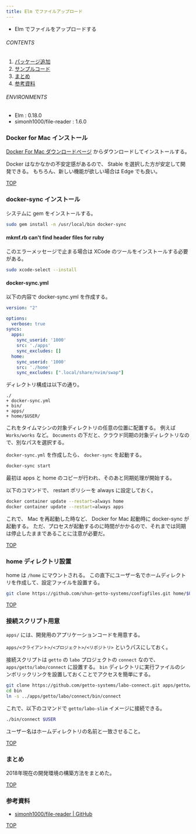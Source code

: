 ```yaml
---
title: Elm でファイルアップロード
---
```

<a id="top"></a>

- Elm でファイルをアップロードする

###### CONTENTS

1. [パッケージ追加](#add-package)
1. [サンプルコード](#sample)
1. [まとめ](#postscript)
1. [参考資料](#reference)


###### ENVIRONMENTS

- Elm : 0.18.0
- simonh1000/file-reader : 1.6.0


<a id="docker-for-mac"></a>
### Docker for Mac インストール

[Docker For Mac ダウンロードページ](https://www.docker.com/docker-mac) からダウンロードしてインストールする。

Docker はなかなかの不安定感があるので、 Stable を選択した方が安定して開発できる。
もちろん、新しい機能が欲しい場合は Edge でも良い。


[TOP](#top)
<a id="docker-sync"></a>
### docker-sync インストール

システムに gem をインストールする。

```bash
sudo gem install -n /usr/local/bin docker-sync
```

#### mkmf.rb can't find header files for ruby

このエラーメッセージで止まる場合は XCode のツールをインストールする必要がある。

```bash
sudo xcode-select --install
```

#### docker-sync.yml

以下の内容で docker-sync.yml を作成する。

```yaml
version: "2"

options:
  verbose: true
syncs:
  apps:
    sync_userid: '1000'
    src: './apps'
    sync_excludes: []
  home:
    sync_userid: '1000'
    src: './home'
    sync_excludes: [".local/share/nvim/swap"]
```

ディレクトリ構成は以下の通り。

```
./
+ docker-sync.yml
+ bin/
+ apps/
+ home/$USER/
```

これをタイムマシンの対象ディレクトリの任意の位置に配置する。
例えば `Works/works` など。
`Documents` の下だと、クラウド同期の対象ディレクトリなので、別なパスを選択する。

`docker-sync.yml` を作成したら、 `docker-sync` を起動する。

```bash
docker-sync start
```

最初は apps と home のコピーが行われ、そのあと同期処理が開始する。

以下のコマンドで、 restart ポリシーを always に設定しておく。

```bash
docker container update --restart=always home
docker container update --restart=always apps
```

これで、 Mac を再起動した時など、 Docker for Mac 起動時に docker-sync が起動する。
ただ、プロセスが起動するのに時間がかかるので、それまでは同期は停止したままであることに注意が必要だ。



[TOP](#top)
<a id="home"></a>
### home ディレクトリ設置

home は `/home` にマウントされる。
この直下にユーザー名でホームディレクトリを作成して、設定ファイルを設置する。

```bash
git clone https://github.com/shun-getto-systems/configfiles.git home/$USER/.config
```


[TOP](#top)
<a id="connect"></a>
### 接続スクリプト用意

`apps/` には、開発用のアプリケーションコードを用意する。

`apps/<クライアント>/<プロジェクト>/<リポジトリ>` というパスにしておく。

接続スクリプトは `getto` の `labo` プロジェクトの `connect` なので、 `apps/getto/labo/connect` に設置する。
`bin` ディレクトリに実行ファイルのシンボリックリンクを設置しておくことでアクセスを簡単にする。

```bash
git clone https://github.com/getto-systems/labo-connect.git apps/getto/labo/connect
cd bin
ln -s ../apps/getto/labo/connect/bin/connect
```

これで、以下のコマンドで `getto/labo-slim` イメージに接続できる。

```bash
./bin/connect $USER
```

ユーザー名はホームディレクトリの名前と一致させること。


[TOP](#top)
<a id="postscript"></a>
### まとめ

2018年現在の開発環境の構築方法をまとめた。


[TOP](#top)
<a id="reference"></a>
### 参考資料

- [simonh1000/file-reader | GitHub](https://github.com/simonh1000/file-reader)


[TOP](#top)
